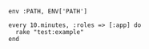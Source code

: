 <!-- usedin: [ _includes/_inlines/Tutorials/common/2013-01-20-whenever] - layout:code post: 2013-01-20-whenever_target-your-web-server(s) -->

```
env :PATH, ENV['PATH']

every 10.minutes, :roles => [:app] do
  rake "test:example"
end
```
